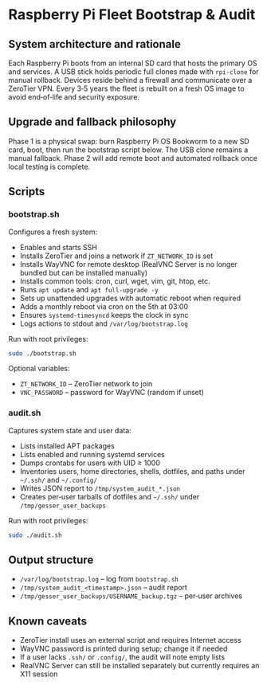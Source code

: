 # Raspberry Pi Fleet Bootstrap & Audit

## System architecture and rationale

Each Raspberry Pi boots from an internal SD card that hosts the primary OS and services. A USB stick holds periodic full clones made with `rpi-clone` for manual rollback. Devices reside behind a firewall and communicate over a ZeroTier VPN. Every 3‑5 years the fleet is rebuilt on a fresh OS image to avoid end‑of‑life and security exposure.

## Upgrade and fallback philosophy

Phase 1 is a physical swap: burn Raspberry Pi OS Bookworm to a new SD card, boot, then run the bootstrap script below. The USB clone remains a manual fallback. Phase 2 will add remote boot and automated rollback once local testing is complete.

## Scripts

### bootstrap.sh
Configures a fresh system:
- Enables and starts SSH
- Installs ZeroTier and joins a network if `ZT_NETWORK_ID` is set
- Installs WayVNC for remote desktop (RealVNC Server is no longer bundled but can be installed manually)
- Installs common tools: cron, curl, wget, vim, git, htop, etc.
- Runs `apt update` and `apt full-upgrade -y`
- Sets up unattended upgrades with automatic reboot when required
- Adds a monthly reboot via cron on the 5th at 03:00
- Ensures `systemd-timesyncd` keeps the clock in sync
- Logs actions to stdout and `/var/log/bootstrap.log`

Run with root privileges:
```sh
sudo ./bootstrap.sh
```
Optional variables:
- `ZT_NETWORK_ID` – ZeroTier network to join
- `VNC_PASSWORD` – password for WayVNC (random if unset)

### audit.sh
Captures system state and user data:
- Lists installed APT packages
- Lists enabled and running systemd services
- Dumps crontabs for users with UID ≥ 1000
- Inventories users, home directories, shells, dotfiles, and paths under `~/.ssh/` and `~/.config/`
- Writes JSON report to `/tmp/system_audit_*.json`
- Creates per‑user tarballs of dotfiles and `~/.ssh/` under `/tmp/gesser_user_backups`

Run with root privileges:
```sh
sudo ./audit.sh
```

## Output structure
- `/var/log/bootstrap.log` – log from `bootstrap.sh`
- `/tmp/system_audit_<timestamp>.json` – audit report
- `/tmp/gesser_user_backups/USERNAME_backup.tgz` – per‑user archives

## Known caveats
- ZeroTier install uses an external script and requires Internet access
- WayVNC password is printed during setup; change it if needed
- If a user lacks `.ssh/` or `.config/`, the audit will note empty lists
- RealVNC Server can still be installed separately but currently requires an X11 session
